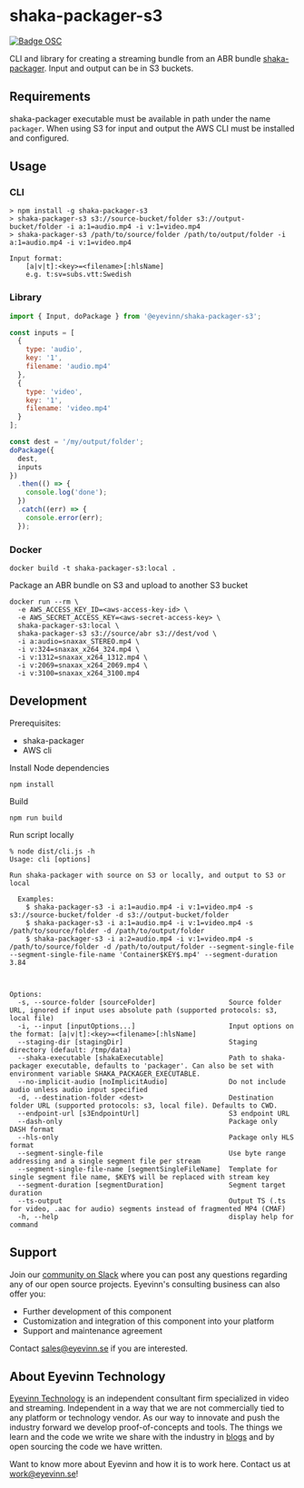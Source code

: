 # shaka-packager-s3

[![Badge OSC](https://img.shields.io/badge/Evaluate-24243B?style=for-the-badge&logo=data:image/svg+xml;base64,PHN2ZyB3aWR0aD0iMjQiIGhlaWdodD0iMjQiIHZpZXdCb3g9IjAgMCAyNCAyNCIgZmlsbD0ibm9uZSIgeG1sbnM9Imh0dHA6Ly93d3cudzMub3JnLzIwMDAvc3ZnIj4KPGNpcmNsZSBjeD0iMTIiIGN5PSIxMiIgcj0iMTIiIGZpbGw9InVybCgjcGFpbnQwX2xpbmVhcl8yODIxXzMxNjcyKSIvPgo8Y2lyY2xlIGN4PSIxMiIgY3k9IjEyIiByPSI3IiBzdHJva2U9ImJsYWNrIiBzdHJva2Utd2lkdGg9IjIiLz4KPGRlZnM%2BCjxsaW5lYXJHcmFkaWVudCBpZD0icGFpbnQwX2xpbmVhcl8yODIxXzMxNjcyIiB4MT0iMTIiIHkxPSIwIiB4Mj0iMTIiIHkyPSIyNCIgZ3JhZGllbnRVbml0cz0idXNlclNwYWNlT25Vc2UiPgo8c3RvcCBzdG9wLWNvbG9yPSIjQzE4M0ZGIi8%2BCjxzdG9wIG9mZnNldD0iMSIgc3RvcC1jb2xvcj0iIzREQzlGRiIvPgo8L2xpbmVhckdyYWRpZW50Pgo8L2RlZnM%2BCjwvc3ZnPgo%3D)](https://app.osaas.io/browse/eyevinn-shaka-packager-s3)

CLI and library for creating a streaming bundle from an ABR bundle [shaka-packager](https://github.com/shaka-project/shaka-packager). Input and output can be in S3 buckets.

## Requirements

shaka-packager executable must be available in path under the name `packager`. When using S3 for input and output the AWS CLI must be installed and configured.

## Usage

### CLI

```
> npm install -g shaka-packager-s3
> shaka-packager-s3 s3://source-bucket/folder s3://output-bucket/folder -i a:1=audio.mp4 -i v:1=video.mp4
> shaka-packager-s3 /path/to/source/folder /path/to/output/folder -i a:1=audio.mp4 -i v:1=video.mp4

Input format:
    [a|v|t]:<key>=<filename>[:hlsName]
    e.g. t:sv=subs.vtt:Swedish

```

### Library

```javascript
import { Input, doPackage } from '@eyevinn/shaka-packager-s3';

const inputs = [
  {
    type: 'audio',
    key: '1',
    filename: 'audio.mp4'
  },
  {
    type: 'video',
    key: '1',
    filename: 'video.mp4'
  }
];

const dest = '/my/output/folder';
doPackage({
  dest,
  inputs
})
  .then(() => {
    console.log('done');
  })
  .catch((err) => {
    console.error(err);
  });
```

### Docker

```
docker build -t shaka-packager-s3:local .
```

Package an ABR bundle on S3 and upload to another S3 bucket

```
docker run --rm \
  -e AWS_ACCESS_KEY_ID=<aws-access-key-id> \
  -e AWS_SECRET_ACCESS_KEY=<aws-secret-access-key> \
  shaka-packager-s3:local \
  shaka-packager-s3 s3://source/abr s3://dest/vod \
  -i a:audio=snaxax_STEREO.mp4 \
  -i v:324=snaxax_x264_324.mp4 \
  -i v:1312=snaxax_x264_1312.mp4 \
  -i v:2069=snaxax_x264_2069.mp4 \
  -i v:3100=snaxax_x264_3100.mp4
```

## Development

Prerequisites:

- shaka-packager
- AWS cli

Install Node dependencies

```
npm install
```

Build

```
npm run build
```

Run script locally

```
% node dist/cli.js -h
Usage: cli [options]

Run shaka-packager with source on S3 or locally, and output to S3 or local

  Examples:
    $ shaka-packager-s3 -i a:1=audio.mp4 -i v:1=video.mp4 -s s3://source-bucket/folder -d s3://output-bucket/folder
    $ shaka-packager-s3 -i a:1=audio.mp4 -i v:1=video.mp4 -s /path/to/source/folder -d /path/to/output/folder
    $ shaka-packager-s3 -i a:2=audio.mp4 -i v:1=video.mp4 -s /path/to/source/folder -d /path/to/output/folder --segment-single-file --segment-single-file-name 'Container$KEY$.mp4' --segment-duration 3.84



Options:
  -s, --source-folder [sourceFolder]                  Source folder URL, ignored if input uses absolute path (supported protocols: s3, local file)
  -i, --input [inputOptions...]                       Input options on the format: [a|v|t]:<key>=<filename>[:hlsName]
  --staging-dir [stagingDir]                          Staging directory (default: /tmp/data)
  --shaka-executable [shakaExecutable]                Path to shaka-packager executable, defaults to 'packager'. Can also be set with environment variable SHAKA_PACKAGER_EXECUTABLE.
  --no-implicit-audio [noImplicitAudio]               Do not include audio unless audio input specified
  -d, --destination-folder <dest>                     Destination folder URL (supported protocols: s3, local file). Defaults to CWD.
  --endpoint-url [s3EndpointUrl]                      S3 endpoint URL
  --dash-only                                         Package only DASH format
  --hls-only                                          Package only HLS format
  --segment-single-file                               Use byte range addressing and a single segment file per stream
  --segment-single-file-name [segmentSingleFileName]  Template for single segment file name, $KEY$ will be replaced with stream key
  --segment-duration [segmentDuration]                Segment target duration
  --ts-output                                         Output TS (.ts for video, .aac for audio) segments instead of fragmented MP4 (CMAF)
  -h, --help                                          display help for command

```

## Support

Join our [community on Slack](http://slack.streamingtech.se) where you can post any questions regarding any of our open source projects. Eyevinn's consulting business can also offer you:

- Further development of this component
- Customization and integration of this component into your platform
- Support and maintenance agreement

Contact [sales@eyevinn.se](mailto:sales@eyevinn.se) if you are interested.

## About Eyevinn Technology

[Eyevinn Technology](https://www.eyevinntechnology.se) is an independent consultant firm specialized in video and streaming. Independent in a way that we are not commercially tied to any platform or technology vendor. As our way to innovate and push the industry forward we develop proof-of-concepts and tools. The things we learn and the code we write we share with the industry in [blogs](https://dev.to/video) and by open sourcing the code we have written.

Want to know more about Eyevinn and how it is to work here. Contact us at work@eyevinn.se!

